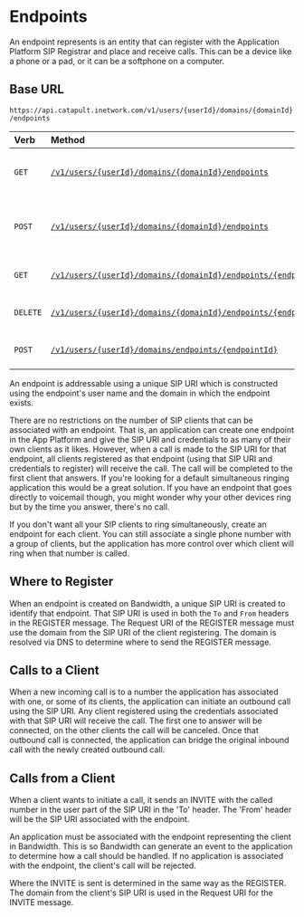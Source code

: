 # Endpoints
An endpoint represents is an entity that can register with the Application Platform SIP Registrar and place and receive calls. This can be a device like a phone or a pad, or it can be a softphone on a computer.

## Base URL

`https://api.catapult.inetwork.com/v1/users/{userId}/domains/{domainId}/endpoints`

| Verb                               | Method                                                                                         | about                             |
|:-----------------------------------|:-----------------------------------------------------------------------------------------------|:----------------------------------|
| <code class="get">GET</code>       | [`/v1/users/{userId}/domains/{domainId}/endpoints`](getEndpoints.md)                           | List all endpoints on a domain    |
| <code class="post">POST</code>     | [`/v1/users/{userId}/domains/{domainId}/endpoints`](postEndpoints.md)                          | Create a new endpoint on a domain |
| <code class="get">GET</code>       | [`/v1/users/{userId}/domains/{domainId}/endpoints/{endpointId}`](getEndpointsEndpointId.md)    | Get a single endpoint             |
| <code class="delete">DELETE</code> | [`/v1/users/{userId}/domains/{domainId}/endpoints/{endpointId}`](deleteEndpointsEndpointId.md) | Delete specific endpoint          |
| <code class="post">POST</code>     | [`/v1/users/{userId}/domains/endpoints/{endpointId}`](postEndpointsEndpointId.md)              | Update an endpoint                |

An endpoint is addressable using a unique SIP URI which is constructed using the endpoint's user name and the domain in which the endpoint exists.

There are no restrictions on the number of SIP clients that can be associated with an endpoint.  That is, an application can create one endpoint in the App Platform and give the SIP URI and credentials to as many of their own clients as it likes.  However, when a call is made to the SIP URI for that endpoint, all clients registered as that endpoint (using that SIP URI and credentials to register) will receive the call.  The call will be completed to the first client that answers.  If you're looking for a default simultaneous ringing application this would be a great solution.  If you have an endpoint that goes directly to voicemail though, you might wonder why your other devices ring but by the time you answer, there's no call.

If you don't want all your SIP clients to ring simultaneously, create an endpoint for each client.  You can still associate a single phone number with a group of clients, but the application has more control over which client will ring when that number is called.

## Where to Register
When an endpoint is created on Bandwidth, a unique SIP URI is created to identify that endpoint.  That SIP URI is used in both the `To` and `From` headers in the REGISTER message.  The Request URI of the REGISTER message must use the domain from the SIP URI of the client registering.  The domain is resolved via DNS to determine where to send the REGISTER message.

## Calls to a Client
When a new incoming call is to a number the application has associated with one, or some of its clients, the application can initiate an outbound call using the SIP URI.  Any client registered using the credentials associated with that SIP URI will receive the call.  The first one to answer will be connected, on the other clients the call will be canceled.  Once that outbound call is connected, the application can bridge the original inbound call with the newly created outbound call.

## Calls from a Client
When a client wants to initiate a call, it sends an INVITE with the called number in the user part of the SIP URI in the 'To' header.  The 'From' header will be the SIP URI associated with the endpoint.

An application must be associated with the endpoint representing the client in Bandwidth.  This is so Bandwidth can generate an event to the application to determine how a call should be handled.  If no application is associated with the endpoint, the client's call will be rejected.

Where the INVITE is sent is determined in the same way as the REGISTER.  The domain from the client's SIP URI is used in the Request URI for the INVITE message.
